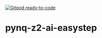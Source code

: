 [![Gitpod ready-to-code](https://img.shields.io/badge/Gitpod-ready--to--code-blue?logo=gitpod)](https://gitpod.io/#https://github.com/icbuddy/pynq-z2-ai-easystep)

# pynq-z2-ai-easystep